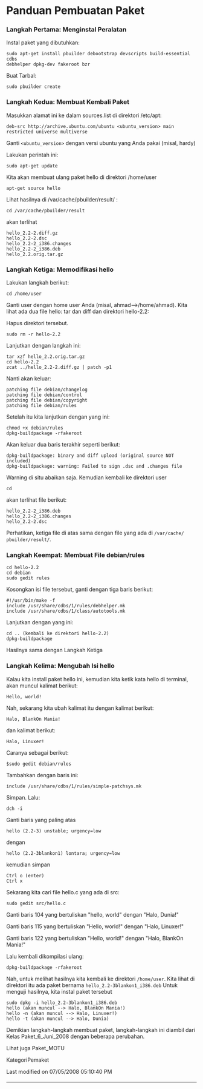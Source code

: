 # Panduan Pembuatan Paket
### Langkah Pertama: Menginstal Peralatan
Instal paket yang dibutuhkan:
```
sudo apt-get install pbuilder debootstrap devscripts build-essential cdbs
debhelper dpkg-dev fakeroot bzr
```
Buat Tarbal:
```
sudo pbuilder create
```
### Langkah Kedua: Membuat Kembali Paket
Masukkan alamat ini ke dalam sources.list di direktori /etc/apt:
```
deb-src http://archive.ubuntu.com/ubuntu <ubuntu_version> main restricted universe multiverse
```

Ganti `<ubuntu_version>` dengan versi ubuntu yang Anda pakai (misal, hardy)

Lakukan perintah ini:
```
sudo apt-get update
```
Kita akan membuat ulang paket hello di direktori /home/user
```
apt-get source hello
```
Lihat hasilnya di /var/cache/pbuilder/result/ :
```
cd /var/cache/pbuilder/result
```
akan terlihat
```
hello_2.2-2.diff.gz
hello_2.2-2.dsc
hello_2.2-2_i386.changes
hello_2.2-2_i386.deb
hello_2.2.orig.tar.gz
```
### Langkah Ketiga: Memodifikasi hello
Lakukan langkah berikut:
```
cd /home/user
```
Ganti user dengan home user Anda (misal, ahmad-->/home/ahmad).
Kita lihat ada dua file hello: tar dan diff dan direktori hello-2.2:

Hapus direktori tersebut.
```
sudo rm -r hello-2.2
```
Lanjutkan dengan langkah ini:
```
tar xzf hello_2.2.orig.tar.gz
cd hello-2.2
zcat ../hello_2.2-2.diff.gz | patch -p1
```
Nanti akan keluar:
```
patching file debian/changelog
patching file debian/control
patching file debian/copyright
patching file debian/rules
```
Setelah itu kita lanjutkan dengan yang ini:
```
chmod +x debian/rules
dpkg-buildpackage -rfakeroot
```
Akan keluar dua baris terakhir seperti berikut:
```
dpkg-buildpackage: binary and diff upload (original source NOT included)
dpkg-buildpackage: warning: Failed to sign .dsc and .changes file
```
Warning di situ abaikan saja. Kemudian kembali ke direktori user
```
cd
```
akan terlihat file berikut:
```
hello_2.2-2_i386.deb
hello_2.2-2_i386.changes
hello_2.2-2.dsc
```
Perhatikan, ketiga file di atas sama dengan file yang ada di `/var/cache/
pbuilder/result/`.

### Langkah Keempat: Membuat File debian/rules
```
cd hello-2.2
cd debian
sudo gedit rules
```
Kosongkan isi file tersebut, ganti dengan tiga baris berikut:
```
#!/usr/bin/make -f
include /usr/share/cdbs/1/rules/debhelper.mk
include /usr/share/cdbs/1/class/autotools.mk
```
Lanjutkan dengan yang ini:
```
cd .. (kembali ke direktori hello-2.2)
dpkg-buildpackage
```
Hasilnya sama dengan Langkah Ketiga

### Langkah Kelima: Mengubah Isi hello
Kalau kita install paket hello ini, kemudian kita ketik kata hello di terminal,
akan muncul kalimat berikut:
```
Hello, world!
```
Nah, sekarang kita ubah kalimat itu dengan kalimat berikut:
```
Halo, BlankOn Mania!
```
dan kalimat berikut:
```
Halo, Linuxer!
```
Caranya sebagai berikut:
```
$sudo gedit debian/rules
```
Tambahkan dengan baris ini:
```
include /usr/share/cdbs/1/rules/simple-patchsys.mk
```
Simpan. Lalu:
```
dch -i
```
Ganti baris yang paling atas
```
hello (2.2-3) unstable; urgency=low
```
dengan
```
hello (2.2-3blankon1) lontara; urgency=low
```
kemudian simpan
```
Ctrl o (enter)
Ctrl x
```
Sekarang kita cari file hello.c yang ada di src:
```
sudo gedit src/hello.c
```
Ganti baris 104 yang bertuliskan "hello, world" dengan "Halo, Dunia!"

Ganti baris 115 yang bertuliskan "Hello, world!" dengan "Halo, Linuxer!"

Ganti baris 122 yang bertuliskan "Hello, world!" dengan "Halo, BlankOn Mania!"

Lalu kembali dikompilasi ulang:
```
dpkg-buildpackage -rfakeroot
```

Nah, untuk melihat hasilnya kita kembali ke direktori `/home/user`. Kita lihat di
direktori itu ada paket bernama `hello_2.2-3blankon1_i386.deb` Untuk menguji
hasilnya, kita instal paket tersebut
```
sudo dpkg -i hello_2.2-3blankon1_i386.deb
hello (akan muncul --> Halo, BlankOn Mania!)
hello -n (akan muncul --> Halo, Linuxer!)
hello -t (akan muncul --> Halo, Dunia)
```

Demikian langkah-langkah membuat paket, langkah-langkah ini diambil dari Kelas
Paket_6_Juni_2008 dengan beberapa perubahan.

Lihat juga Paket_MOTU

KategoriPemaket

Last modified on 07/05/2008 05:10:40 PM
#### 
    
 
 
 
 
 
---
 
